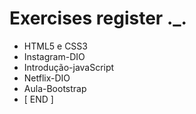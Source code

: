 # Exercises register ._.

- HTML5 e CSS3
- Instagram-DIO
- Introdução-javaScript
- Netflix-DIO
- Aula-Bootstrap
- [ END ]

